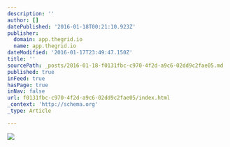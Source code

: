 ```yaml
---
description: ''
author: []
datePublished: '2016-01-18T00:21:10.923Z'
publisher:
  domain: app.thegrid.io
  name: app.thegrid.io
dateModified: '2016-01-17T23:49:47.150Z'
title: ''
sourcePath: _posts/2016-01-18-f0131fbc-c970-4f2d-a9c6-02dd9c2fae05.md
published: true
inFeed: true
hasPage: true
inNav: false
url: f0131fbc-c970-4f2d-a9c6-02dd9c2fae05/index.html
_context: 'http://schema.org'
_type: Article

---
```

![](https://imgflo.herokuapp.com/graph/vahj1ThiexotieMo/441ed53381ebb6e7c5db6ae46e0fe35c/passthrough.png?height=128&input=https%3A%2F%2Fs3-us-west-2.amazonaws.com%2Fthe-grid-img%2Fp%2F500cd0e592d20c9548f563059e8038001c216712.png&width=128)